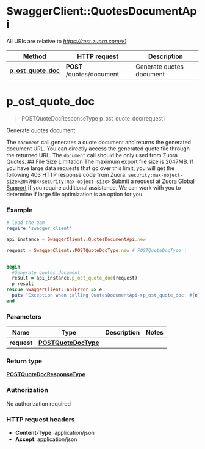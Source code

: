 # SwaggerClient::QuotesDocumentApi

All URIs are relative to *https://rest.zuora.com/v1*

Method | HTTP request | Description
------------- | ------------- | -------------
[**p_ost_quote_doc**](QuotesDocumentApi.md#p_ost_quote_doc) | **POST** /quotes/document | Generate quotes document


# **p_ost_quote_doc**
> POSTQuoteDocResponseType p_ost_quote_doc(request)

Generate quotes document

The `document` call generates a quote document and returns the generated document URL. You can directly access the generated quote file through the returned URL.  The `document` call should be only used from Zuora Quotes.   ## File Size Limitation  The maximum export file size is 2047MB. If you have large data requests that go over this limit, you will get the following 403 HTTP response code from Zuora: `security:max-object-size>2047MB</security:max-object-size>`  Submit a request at [Zuora Global Support](http://support.zuora.com/) if you require additional assistance.  We can work with you to determine if large file optimization is an option for you. 

### Example
```ruby
# load the gem
require 'swagger_client'

api_instance = SwaggerClient::QuotesDocumentApi.new

request = SwaggerClient::POSTQuoteDocType.new # POSTQuoteDocType | 


begin
  #Generate quotes document
  result = api_instance.p_ost_quote_doc(request)
  p result
rescue SwaggerClient::ApiError => e
  puts "Exception when calling QuotesDocumentApi->p_ost_quote_doc: #{e}"
end
```

### Parameters

Name | Type | Description  | Notes
------------- | ------------- | ------------- | -------------
 **request** | [**POSTQuoteDocType**](POSTQuoteDocType.md)|  | 

### Return type

[**POSTQuoteDocResponseType**](POSTQuoteDocResponseType.md)

### Authorization

No authorization required

### HTTP request headers

 - **Content-Type**: application/json
 - **Accept**: application/json



